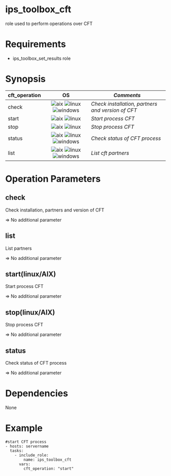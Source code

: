 ips_toolbox_cft
===============

role used to perform operations over CFT

Requirements
============

- ips_toolbox_set_results role

Synopsis
========

**cft_operation** | **OS** | ***Comments***
----------------- |:------:| --------
check             |![aix](https://gitlab-dogen.group.echonet/Production-mutualisee/IPS/toolbox_next_gen/toolbox_next_gen/ips_toolbox_launcher/raw/master/images/AIX.png) ![linux](https://gitlab-dogen.group.echonet/Production-mutualisee/IPS/toolbox_next_gen/toolbox_next_gen/ips_toolbox_launcher/raw/master/images/redhat.png) ![windows](https://gitlab-dogen.group.echonet/Production-mutualisee/IPS/toolbox_next_gen/toolbox_next_gen/ips_toolbox_launcher/raw/master/images/windows.png) | *Check installation, partners and version of CFT*
start             |![aix](https://gitlab-dogen.group.echonet/Production-mutualisee/IPS/toolbox_next_gen/toolbox_next_gen/ips_toolbox_launcher/raw/master/images/AIX.png) ![linux](https://gitlab-dogen.group.echonet/Production-mutualisee/IPS/toolbox_next_gen/toolbox_next_gen/ips_toolbox_launcher/raw/master/images/redhat.png) | *Start process CFT*
stop              |![aix](https://gitlab-dogen.group.echonet/Production-mutualisee/IPS/toolbox_next_gen/toolbox_next_gen/ips_toolbox_launcher/raw/master/images/AIX.png) ![linux](https://gitlab-dogen.group.echonet/Production-mutualisee/IPS/toolbox_next_gen/toolbox_next_gen/ips_toolbox_launcher/raw/master/images/redhat.png) | *Stop process CFT*
status            |![aix](https://gitlab-dogen.group.echonet/Production-mutualisee/IPS/toolbox_next_gen/toolbox_next_gen/ips_toolbox_launcher/raw/master/images/AIX.png) ![linux](https://gitlab-dogen.group.echonet/Production-mutualisee/IPS/toolbox_next_gen/toolbox_next_gen/ips_toolbox_launcher/raw/master/images/redhat.png) ![windows](https://gitlab-dogen.group.echonet/Production-mutualisee/IPS/toolbox_next_gen/toolbox_next_gen/ips_toolbox_launcher/raw/master/images/windows.png) | *Check status of CFT process*
list              |![aix](https://gitlab-dogen.group.echonet/Production-mutualisee/IPS/toolbox_next_gen/toolbox_next_gen/ips_toolbox_launcher/raw/master/images/AIX.png) ![linux](https://gitlab-dogen.group.echonet/Production-mutualisee/IPS/toolbox_next_gen/toolbox_next_gen/ips_toolbox_launcher/raw/master/images/redhat.png) ![windows](https://gitlab-dogen.group.echonet/Production-mutualisee/IPS/toolbox_next_gen/toolbox_next_gen/ips_toolbox_launcher/raw/master/images/windows.png) | *List cft partners*

Operation Parameters
====================
check
-----

Check installation, partners and version of CFT

=> No additional parameter

list
----

List partners

=> No additional parameter

start(linux/AIX)
-----

Start process CFT

=> No additional parameter

stop(linux/AIX)
-----

Stop process CFT

=> No additional parameter

status
-----

Check status of CFT process

=> No additional parameter

Dependencies
============

None

Example
=======

```
#start CFT process  
- hosts: servername
  tasks:
    - include_role:
        name: ips_toolbox_cft
      vars:
        cft_operation: "start"
        
```


